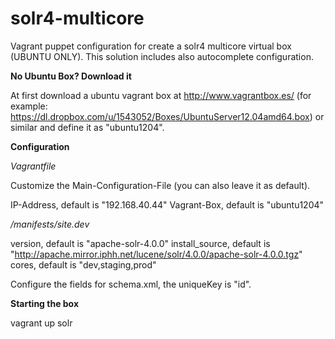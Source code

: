 solr4-multicore
===============

Vagrant puppet configuration for create a solr4 multicore virtual box (UBUNTU ONLY).
This solution includes also autocomplete configuration.


<b>No Ubuntu Box? Download it</b>

At first download a ubuntu vagrant box at http://www.vagrantbox.es/ (for example: https://dl.dropbox.com/u/1543052/Boxes/UbuntuServer12.04amd64.box) or similar and define it as "ubuntu1204".

<b>Configuration</b>

<i>Vagrantfile</i>

Customize the Main-Configuration-File (you can also leave it as default).

IP-Address, default is "192.168.40.44"
Vagrant-Box, default is "ubuntu1204"

<i>/manifests/site.dev</i>

version, default is "apache-solr-4.0.0"
install_source, default is "http://apache.mirror.iphh.net/lucene/solr/4.0.0/apache-solr-4.0.0.tgz"
cores, default is "dev,staging,prod"

Configure the fields for schema.xml, the uniqueKey is "id".

<b>Starting the box</b>

vagrant up solr


